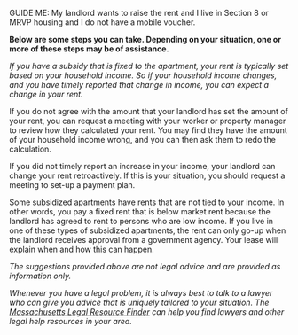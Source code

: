 GUIDE ME: My landlord wants to raise the rent and I live in Section 8 or
MRVP housing and I do not have a mobile voucher.

**Below are some steps you can take.  Depending on your
situation, one or more of these steps may be of assistance.**

*If you have a subsidy that is fixed to the apartment, your rent is
typically set based on your household income. So if your household
income changes, and you have timely reported that change in income, you
can expect a change in your rent.*

If you do not agree with the amount that your landlord has set the
amount of your rent, you can request a meeting with your worker or
property manager to review how they calculated your rent. You may find
they have the amount of your household income wrong, and you can then
ask them to redo the calculation.

If you did not timely report an increase in your income, your landlord
can change your rent retroactively. If this is your situation, you
should request a meeting to set-up a payment plan.

Some subsidized apartments have rents that are not tied to your income.
In other words, you pay a fixed rent that is below market rent because
the landlord has agreed to rent to persons who are low income. If you
live in one of these types of subsidized apartments, the rent can only
go-up when the landlord receives approval from a government agency. Your
lease will explain when and how this can happen.

*The suggestions provided above are not legal advice and are provided as
information only.*

*Whenever you have a legal problem, it is always best to talk to a
lawyer who can give you advice that is uniquely tailored to your
situation. The [Massachusetts Legal Resource Finder](https://masslrf.org/) can
help you find lawyers and other legal help resources in your area.*
